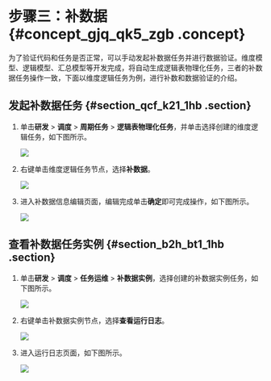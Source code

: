 # 步骤三：补数据 {#concept_gjq_qk5_zgb .concept}

为了验证代码和任务是否正常，可以手动发起补数据任务并进行数据验证。维度模型、逻辑模型、汇总模型等开发完成，将自动生成逻辑表物理化任务，三者的补数据任务操作一致，下面以维度逻辑任务为例，进行补数和数据验证的介绍。

## 发起补数据任务 {#section_qcf_k21_1hb .section}

1.  单击**研发** \> **调度** \> **周期任务** \> **逻辑表物理化任务**，并单击选择创建的维度逻辑任务，如下图所示。

    ![](http://static-aliyun-doc.oss-cn-hangzhou.aliyuncs.com/assets/img/135661/155599020840302_zh-CN.png)

2.  右键单击维度逻辑任务节点，选择**补数据**。

    ![](http://static-aliyun-doc.oss-cn-hangzhou.aliyuncs.com/assets/img/135661/155599020840303_zh-CN.png)

3.  进入补数据信息编辑页面，编辑完成单击**确定**即可完成操作，如下图所示。

    ![](http://static-aliyun-doc.oss-cn-hangzhou.aliyuncs.com/assets/img/135661/155599020840304_zh-CN.png)


## 查看补数据任务实例 {#section_b2h_bt1_1hb .section}

1.  单击**研发** \> **调度** \> **任务运维** \> **补数据实例**，选择创建的补数据实例任务，如下图所示。

    ![](http://static-aliyun-doc.oss-cn-hangzhou.aliyuncs.com/assets/img/135661/155599020840305_zh-CN.png)

2.  右键单击补数据实例节点，选择**查看运行日志**。

    ![](http://static-aliyun-doc.oss-cn-hangzhou.aliyuncs.com/assets/img/135661/155599020940313_zh-CN.png)

3.  进入运行日志页面，如下图所示。

    ![](http://static-aliyun-doc.oss-cn-hangzhou.aliyuncs.com/assets/img/135661/155599020940314_zh-CN.png)



